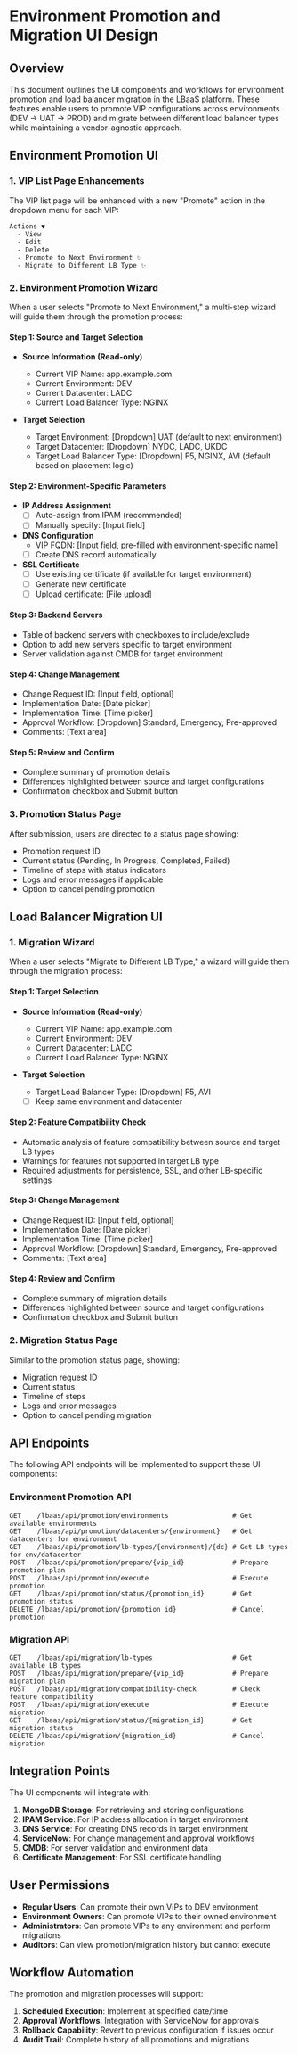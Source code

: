 # Environment Promotion and Migration UI Design

## Overview

This document outlines the UI components and workflows for environment promotion and load balancer migration in the LBaaS platform. These features enable users to promote VIP configurations across environments (DEV → UAT → PROD) and migrate between different load balancer types while maintaining a vendor-agnostic approach.

## Environment Promotion UI

### 1. VIP List Page Enhancements

The VIP list page will be enhanced with a new "Promote" action in the dropdown menu for each VIP:

```
Actions ▼
  - View
  - Edit
  - Delete
  - Promote to Next Environment ✨
  - Migrate to Different LB Type ✨
```

### 2. Environment Promotion Wizard

When a user selects "Promote to Next Environment," a multi-step wizard will guide them through the promotion process:

#### Step 1: Source and Target Selection
- **Source Information (Read-only)**
  - Current VIP Name: app.example.com
  - Current Environment: DEV
  - Current Datacenter: LADC
  - Current Load Balancer Type: NGINX

- **Target Selection**
  - Target Environment: [Dropdown] UAT (default to next environment)
  - Target Datacenter: [Dropdown] NYDC, LADC, UKDC
  - Target Load Balancer Type: [Dropdown] F5, NGINX, AVI (default based on placement logic)

#### Step 2: Environment-Specific Parameters
- **IP Address Assignment**
  - [ ] Auto-assign from IPAM (recommended)
  - [ ] Manually specify: [Input field]

- **DNS Configuration**
  - VIP FQDN: [Input field, pre-filled with environment-specific name]
  - [ ] Create DNS record automatically

- **SSL Certificate**
  - [ ] Use existing certificate (if available for target environment)
  - [ ] Generate new certificate
  - [ ] Upload certificate: [File upload]

#### Step 3: Backend Servers
- Table of backend servers with checkboxes to include/exclude
- Option to add new servers specific to target environment
- Server validation against CMDB for target environment

#### Step 4: Change Management
- Change Request ID: [Input field, optional]
- Implementation Date: [Date picker]
- Implementation Time: [Time picker]
- Approval Workflow: [Dropdown] Standard, Emergency, Pre-approved
- Comments: [Text area]

#### Step 5: Review and Confirm
- Complete summary of promotion details
- Differences highlighted between source and target configurations
- Confirmation checkbox and Submit button

### 3. Promotion Status Page

After submission, users are directed to a status page showing:
- Promotion request ID
- Current status (Pending, In Progress, Completed, Failed)
- Timeline of steps with status indicators
- Logs and error messages if applicable
- Option to cancel pending promotion

## Load Balancer Migration UI

### 1. Migration Wizard

When a user selects "Migrate to Different LB Type," a wizard will guide them through the migration process:

#### Step 1: Target Selection
- **Source Information (Read-only)**
  - Current VIP Name: app.example.com
  - Current Environment: DEV
  - Current Datacenter: LADC
  - Current Load Balancer Type: NGINX

- **Target Selection**
  - Target Load Balancer Type: [Dropdown] F5, AVI
  - [ ] Keep same environment and datacenter

#### Step 2: Feature Compatibility Check
- Automatic analysis of feature compatibility between source and target LB types
- Warnings for features not supported in target LB type
- Required adjustments for persistence, SSL, and other LB-specific settings

#### Step 3: Change Management
- Change Request ID: [Input field, optional]
- Implementation Date: [Date picker]
- Implementation Time: [Time picker]
- Approval Workflow: [Dropdown] Standard, Emergency, Pre-approved
- Comments: [Text area]

#### Step 4: Review and Confirm
- Complete summary of migration details
- Differences highlighted between source and target configurations
- Confirmation checkbox and Submit button

### 2. Migration Status Page

Similar to the promotion status page, showing:
- Migration request ID
- Current status
- Timeline of steps
- Logs and error messages
- Option to cancel pending migration

## API Endpoints

The following API endpoints will be implemented to support these UI components:

### Environment Promotion API

```
GET    /lbaas/api/promotion/environments                # Get available environments
GET    /lbaas/api/promotion/datacenters/{environment}   # Get datacenters for environment
GET    /lbaas/api/promotion/lb-types/{environment}/{dc} # Get LB types for env/datacenter
POST   /lbaas/api/promotion/prepare/{vip_id}            # Prepare promotion plan
POST   /lbaas/api/promotion/execute                     # Execute promotion
GET    /lbaas/api/promotion/status/{promotion_id}       # Get promotion status
DELETE /lbaas/api/promotion/{promotion_id}              # Cancel promotion
```

### Migration API

```
GET    /lbaas/api/migration/lb-types                    # Get available LB types
POST   /lbaas/api/migration/prepare/{vip_id}            # Prepare migration plan
POST   /lbaas/api/migration/compatibility-check         # Check feature compatibility
POST   /lbaas/api/migration/execute                     # Execute migration
GET    /lbaas/api/migration/status/{migration_id}       # Get migration status
DELETE /lbaas/api/migration/{migration_id}              # Cancel migration
```

## Integration Points

The UI components will integrate with:

1. **MongoDB Storage**: For retrieving and storing configurations
2. **IPAM Service**: For IP address allocation in target environment
3. **DNS Service**: For creating DNS records in target environment
4. **ServiceNow**: For change management and approval workflows
5. **CMDB**: For server validation and environment data
6. **Certificate Management**: For SSL certificate handling

## User Permissions

- **Regular Users**: Can promote their own VIPs to DEV environment
- **Environment Owners**: Can promote VIPs to their owned environment
- **Administrators**: Can promote VIPs to any environment and perform migrations
- **Auditors**: Can view promotion/migration history but cannot execute

## Workflow Automation

The promotion and migration processes will support:

1. **Scheduled Execution**: Implement at specified date/time
2. **Approval Workflows**: Integration with ServiceNow for approvals
3. **Rollback Capability**: Revert to previous configuration if issues occur
4. **Audit Trail**: Complete history of all promotions and migrations
